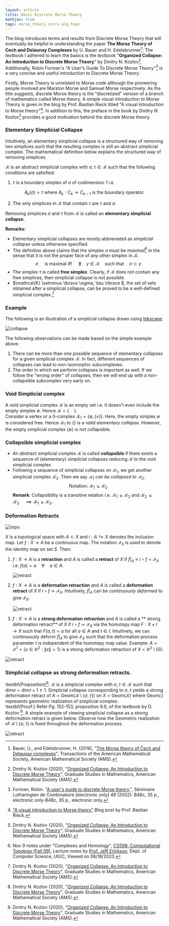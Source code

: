 ```yaml
---
layout: article
title: Basic Discrete Morse Theory
mathjax: true
tags: morse_theory intro alg_topo
---
```


The blog introduces terms and results from Discrete Morse Theory that will eventually be helpful in understanding the paper **The Morse Theory of Cech and Delaunay Complexes** by U. Bauer and H. Edelsbrunner[^1]. The textbook I adhered to learn the basics is the textbook "**Organized Collapse: An Introduction to Discrete Morse Theory**" by Dmitry N. Kozlov[^2]. Additionally, Robin Forman's "A User's Guide To Discrete Morse Theory"[^3] is a very concise and useful introduction to Discrete Morse Theory.

Firstly, Morse Theory is unrelated to Morse code although the pioneering people involved are  Marston Morse and Samuel Morse respectively. As the title suggests, discrete Morse theory is the "discretized" version of a branch of mathematics called Morse theory. A simple visual introduction to Morse Theory is given in the blog by Prof. Bastian Rieck titled "A visual introduction to Morse theory"[^4]. In addition to this, the preface in the book by Dmitry N. Kozlov[^2] provides a good motivation behind the discrete Morse theory.

### Elementary Simplicial Collapse
Intuitively, an elementary simplicial collapse is a structured way of removing two simplices such that the resulting complex is still an abstract simplicial complex. The mathematical definition below explains the structured way of removing simplices.

$\mathcal{K}$ is an abstract simplicial complex with $\sigma, \tau \in \mathcal{K}$ such that the following conditions are satisfied:
1. $\tau$ is a boundary simplex of $\sigma$ of codimension $1$ i.e.

  $$
  \partial_k (\sigma) = \tau \text{ where } \partial_k: C_k \longrightarrow C_{k-1} \text{ is the boundary operator.}
  $$
  
2. The only simplices in $\mathcal{K}$ that contain $\tau$ are $\tau$ and $\sigma$.

Removing simplices $\sigma$ and $\tau$ from $\mathcal{K}$ is called an **elementary simplicial collapse**.

**Remarks:** 
* Elementary simplicial collapses are mostly abbreviated as *simplicial collapse* unless otherwise specified.
* The definition above claims that the simplex $\sigma$ must be *maximal*[^5] in the sense that it is not the proper face of any other simplex in $\mathcal{K}$.
  $$
  \sigma \quad \text{ is maximal iff } \quad \nexists \quad \gamma \in \mathcal{K} \quad \text{such that} \quad \sigma \subset \gamma
  $$
* The simplex $\tau$ is called **free simplex**. Clearly, if $\mathcal{K}$ does not contain any free simplices, then simplicial collapse is not possible.
* $\mathcal{K} \setminus \lbrace \sigma, \tau \rbrace $, the set of sets obtained after a simplicial collapse, can be proved to be a well-defined simplicial complex.[^2]

### Example
The following is an illustration of a simplicial collapse drawn using [Inkscape](https://inkscape.org/).

![collapse](\images\example_collapse.svg)

The following observations can be made based on the simple example above.
1. There can be more than one possible sequence of elementary collapses for a given simplicial complex $\mathcal{K}$. In fact, different sequences of collapses can lead to non-isomorphic subcomplexes.
2. The order in which we perform collapses is important as well. If we follow the "wrong order" of collapses, then we will end up with a non-collapsible subcomplex very early on.

### Void Simplicial complex
A void simplicial complex $\mathcal{K}$ is an empty set i.e. it doesn't even include the empty simplex $\emptyset$. Hence $\mathcal{K} = \lbrace \quad \rbrace$. \
Consider a vertex or a 0-complex $\mathcal{K}_1 = \lbrace \emptyset, \lbrace v \rbrace  \rbrace$. Here, the empty simplex $\emptyset$ is considered free. Hence $\mathcal{K}_1$ to  $\lbrace \rbrace$ is a *valid elementary collapse*. However, the empty simplicial complex $\lbrace \emptyset \rbrace$ is *not* collapsible.

### Collapsible simplicial complex
* An abstract simplicial complex $\mathcal{K}$ is called **collapsible** if there exists a sequence of (elementary) simplicial collapses reducing $\mathcal{K}$ to the void simplicial complex.
* Following a sequence of simplicial collapses on $\mathcal{K}_1$, we get another simplicial complex $\mathcal{K}_2$. Then we say *$\mathcal{K}_1$ can be collapsed to $\mathcal{K}_2$*.
  $$
  \text{Notation: } \mathcal{K}_1 \searrow \mathcal{K}_2
  $$
**Remark**: Collapsibility is a transitive relation i.e. $\mathcal{K}_1 \searrow \mathcal{K}_2$ and $\mathcal{K}_2 \searrow \mathcal{K}_3 \quad \implies \mathcal{K}_1 \searrow \mathcal{K}_3$.

### Deformation Retracts
![topo](\images\topo.svg)

$X$ is a topological space with $A \subset X$ and $i: A \hookrightarrow X$ denotes the inclusion map. Let $f: X \rightarrow A$ be a continuous map. The notation $\mathcal{I}_S$ is used to denote the identity map on set $S$. Then:
1. $f: X \rightarrow A$ is a **retraction** and $A$ is called a **retract** of $X$ if $f \vert_A \equiv i \circ f = \mathcal{I}_A$ i.e. $f(a) = a \quad \forall \quad a \in A$.
   
   ![retract](\images\retract.svg)
   
3. $f: X \rightarrow A$ is a **deformation retraction** and $A$ is called a **deformation retract** of $X$ if $i \circ f \simeq \mathcal{I}_X$. Intuitively, $f \vert_A$ can be *continuously deformed* to give   $\mathcal{I}_X$.
   
   ![retract](\images\def_retract.svg)
   
4. $f: X \rightarrow A$ is a **strong deformation retraction** and $A$ is called a ** strong deformation retract** of $X$ if $i \circ f \simeq \mathcal{I}_X$ via the homotopy map $F: X \times I \rightarrow X$ such that $F(a,t) = a$ for all $a \in A$ and $t \in I$. Intuitively, we  can continuously deform $f \vert_A$ to give $\mathcal{I}_X$ such that the deformation process parameter $t$ is independent of the homotopy map value.
   Example: $A = \mathcal{S}^1 = \lbrace x \in \mathbb{R}^2 : \| x \| = 1  \rbrace$ is a strong deformation retraction of $X = \mathbb{R}^2 \setminus \lbrace 0 \rbrace$.
   
  ![retract](\images\strong_def.svg)

### Simplicial collapse as strong deformation retracts.
\textbf{Proposition}[^2]: $\mathcal{K}$ is a simplicial complex with $\sigma, \tau \in \mathcal{K}$ such that $\mathrm{dim} \sigma = \mathrm{dim} \tau + 1 \geq 1$. Simplicial collapse corresponding to $\sigma, \tau$ yields a strong deformation retract of $A = \mathrm{Geom}(\mathcal{K}\setminus \lbrace \sigma, \tau \rbrace)$ on $X = \mathrm{Geom}(\mathcal{K})$ where $\mathrm{Geom}(\cdot)$ represents geometric realization of simplicial complex. \
\textbf{Proof:} Refer Pg. 152-153, proposition 9.9, of the textbook by D. Kozlov [^2]. A simple example of viewing simplicial collapse as a strong deformation retract is given below. Observe how the Geometric realization of $\mathcal{K} \setminus \lbrace \sigma, \tau \rbrace$ is fixed throughout the deformation process.

![retract](\images\pic_proof.png)

[^1]: Bauer, U., and Edelsbrunner, H. (2016), "[The Morse theory of Čech and Delaunay complexes](https://doi.org/10.1090/tran/6991)", Transactions of the American Mathematical Society, American Mathematical Society (AMS).
[^2]: Dmitry N. Kozlov (2020), "[Organized Collapse: An Introduction to Discrete Morse Theory](https://www.maa.org/press/maa-reviews/organized-collapse-an-introduction-to-discrete-morse-theory)", Graduate Studies in Mathematics, American Mathematical Society (AMS).
[^3]: Forman, Robin. "[A user's guide to discrete Morse theory.](http://eudml.org/doc/123837)", Séminaire Lotharingien de Combinatoire [electronic only] 48 (2002): B48c, 35 p., electronic only-B48c, 35 p., electronic only.
[^4]: ["A visual introduction to Morse theory"](https://bastian.rieck.me/blog/posts/2019/morse_theory/) Blog post by Prof. Bastian Rieck.
[^5]: Nov 9 notes under "Complexes and Homology", [CS598: Computational Topology (Fall 09)](https://jeffe.cs.illinois.edu/teaching/comptop/2009/schedule.html), Lecture notes by [Prof. Jeff Erickson](https://jeffe.cs.illinois.edu/index.html), Dept. of Computer Science, UIUC, Viewed on 08/18/2023. 
